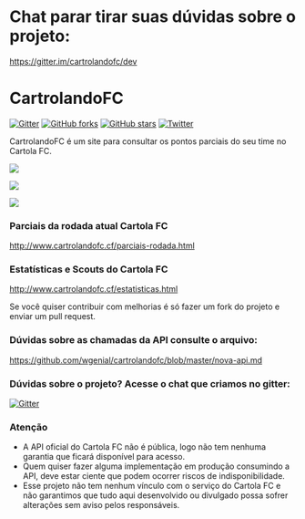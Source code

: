 # Chat parar tirar suas dúvidas sobre o projeto:
https://gitter.im/cartrolandofc/dev



# CartrolandoFC
[![Gitter](https://img.shields.io/gitter/room/nwjs/nw.js.svg)](https://gitter.im/cartrolandofc/dev)
[![GitHub forks](https://img.shields.io/github/forks/wgenial/cartrolandofc.svg)](https://github.com/wgenial/cartrolandofc/network)
[![GitHub stars](https://img.shields.io/github/stars/wgenial/cartrolandofc.svg)](https://github.com/wgenial/cartrolandofc/stargazers)
[![Twitter](https://img.shields.io/twitter/url/https/github.com/wgenial/cartrolandofc.svg?style=social)](https://twitter.com/intent/tweet?text=CartrolandoFC%20%C3%A9%20um%20site%20para%20consultar%20os%20pontos%20parciais%20do%20seu%20time%20no%20CartolaFC&url=http://wgenial.github.io/cartrolandofc)

CartrolandoFC é um site para consultar os pontos parciais do seu time no Cartola FC.

![](https://raw.github.com/wgenial/cartrolandofc/master/images/site/screen1.png)

![](https://raw.github.com/wgenial/cartrolandofc/master/images/site/screen2.png)

![](https://raw.github.com/wgenial/cartrolandofc/master/images/site/screen3.png)


### Parciais da rodada atual Cartola FC

http://www.cartrolandofc.cf/parciais-rodada.html

### Estatísticas e Scouts do Cartola FC

http://www.cartrolandofc.cf/estatisticas.html


Se você quiser contribuir com melhorias é só fazer um fork do projeto e enviar um pull request.

### Dúvidas sobre as chamadas da API consulte o arquivo:

https://github.com/wgenial/cartrolandofc/blob/master/nova-api.md

### Dúvidas sobre o projeto? Acesse o chat que criamos no gitter:
[![Gitter](https://img.shields.io/gitter/room/nwjs/nw.js.svg)](https://gitter.im/cartrolandofc/dev)

### Atenção
- A API oficial do Cartola FC não é pública, logo não tem nenhuma garantia que ficará disponível para acesso. 
- Quem quiser fazer alguma implementação em produção consumindo a API, deve estar ciente que podem ocorrer riscos de indisponibilidade.
- Esse projeto não tem nenhum vínculo com o serviço do Cartola FC e não garantimos que tudo aqui desenvolvido ou divulgado possa sofrer alterações sem aviso pelos responsáveis.
